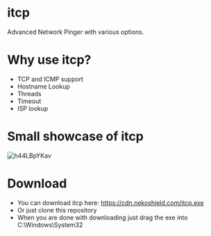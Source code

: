 # itcp
Advanced Network Pinger with various options.

# Why use itcp?
* TCP and ICMP support
* Hostname Lookup
* Threads
* Timeout
* ISP lookup


# Small showcase of itcp

![h44LBpYKav](https://user-images.githubusercontent.com/65712074/135748576-2255b68f-de40-4aea-9f76-2f04b227e84a.gif)


# Download
* You can download itcp here: https://cdn.nekoshield.com/itcp.exe 
* Or just clone this repository
* When you are done with downloading just drag the exe into C:\Windows\System32
